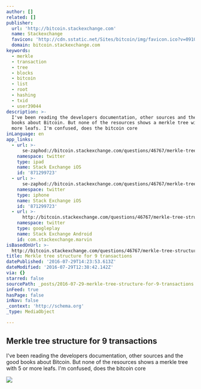 ```yaml
---
author: []
related: []
publisher:
  url: 'http://bitcoin.stackexchange.com'
  name: Stackexchange
  favicon: 'http://cdn.sstatic.net/Sites/bitcoin/img/favicon.ico?v=0910168c5c65'
  domain: bitcoin.stackexchange.com
keywords:
  - merkle
  - transaction
  - tree
  - blocks
  - bitcoin
  - list
  - root
  - hashing
  - txid
  - user39044
description: >-
  I've been reading the developers documentation, other sources and the good
  books about Bitcoin. But none of the resources shows a merkle tree with 5 or
  more leafs. I'm confused, does the bitcoin core
inLanguage: en
app_links:
  - url: >-
      se-zaphod://bitcoin.stackexchange.com/questions/46767/merkle-tree-structure-for-9-transactions
    namespace: twitter
    type: ipad
    name: Stack Exchange iOS
    id: '871299723'
  - url: >-
      se-zaphod://bitcoin.stackexchange.com/questions/46767/merkle-tree-structure-for-9-transactions
    namespace: twitter
    type: iphone
    name: Stack Exchange iOS
    id: '871299723'
  - url: >-
      http://bitcoin.stackexchange.com/questions/46767/merkle-tree-structure-for-9-transactions
    namespace: twitter
    type: googleplay
    name: Stack Exchange Android
    id: com.stackexchange.marvin
isBasedOnUrl: >-
  http://bitcoin.stackexchange.com/questions/46767/merkle-tree-structure-for-9-transactions
title: Merkle tree structure for 9 transactions
datePublished: '2016-07-29T14:23:53.613Z'
dateModified: '2016-07-29T12:38:42.142Z'
via: {}
starred: false
sourcePath: _posts/2016-07-29-merkle-tree-structure-for-9-transactions.md
inFeed: true
hasPage: false
inNav: false
_context: 'http://schema.org'
_type: MediaObject

---
```

<article style=""><h1>Merkle tree structure for 9 transactions</h1><p>I've been reading the developers documentation, other sources and the good books about Bitcoin. But none of the resources shows a merkle tree with 5 or more leafs. I'm confused, does the bitcoin core</p><img src="http://cdn.sstatic.net/Sites/bitcoin/img/apple-touch-icon.png?v=a43e5a337e6b&amp;a" /></article>